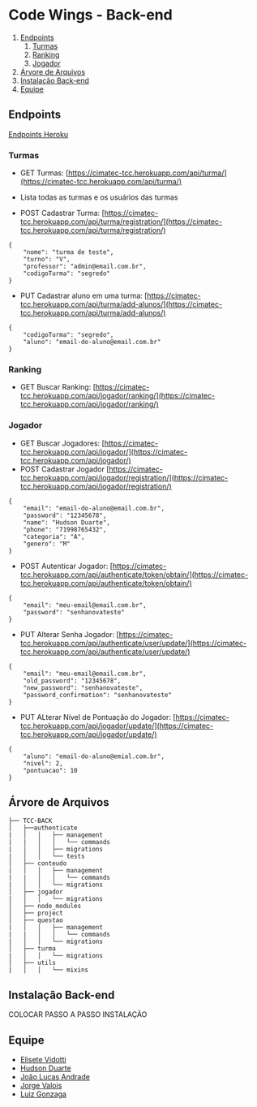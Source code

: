 # Code Wings - Back-end
1. [Endpoints](#endpoints)
    1. [Turmas](#turmas)
    2. [Ranking](#ranking)
    3. [Jogador](#jogador)
2. [Árvore de Arquivos](#árvore-de-arquivos)
3. [Instalação Back-end](#instalação-back-end)
4. [Equipe](#equipe)

## Endpoints

[Endpoints Heroku](https://cimatec-tcc.herokuapp.com/api/)

### Turmas

* GET Turmas: [https://cimatec-tcc.herokuapp.com/api/turma/](https://cimatec-tcc.herokuapp.com/api/turma/)
* Lista todas as turmas e os usuários das turmas

* POST Cadastrar Turma: [https://cimatec-tcc.herokuapp.com/api/turma/registration/](https://cimatec-tcc.herokuapp.com/api/turma/registration/)

```
{
	"nome": "turma de teste",
	"turno": "V",
	"professor": "admin@email.com.br",
	"codigoTurma": "segredo"
}
```

* PUT Cadastrar aluno em uma turma: [https://cimatec-tcc.herokuapp.com/api/turma/add-alunos/](https://cimatec-tcc.herokuapp.com/api/turma/add-alunos/)

```
{
	"codigoTurma": "segredo",
	"aluno": "email-do-aluno@email.com.br"
}
```

### Ranking

* GET Buscar Ranking: [https://cimatec-tcc.herokuapp.com/api/jogador/ranking/](https://cimatec-tcc.herokuapp.com/api/jogador/ranking/)

### Jogador

* GET Buscar Jogadores: [https://cimatec-tcc.herokuapp.com/api/jogador/](https://cimatec-tcc.herokuapp.com/api/jogador/)
* POST Cadastrar Jogador [https://cimatec-tcc.herokuapp.com/api/jogador/registration/](https://cimatec-tcc.herokuapp.com/api/jogador/registration/)

```
{
	"email": "email-do-aluno@email.com.br",
	"password": "12345678",
	"name": "Hudson Duarte",
	"phone": "71998765432",
	"categoria": "A",
	"genero": "M" 
}
```

* POST Autenticar Jogador: [https://cimatec-tcc.herokuapp.com/api/authenticate/token/obtain/](https://cimatec-tcc.herokuapp.com/api/authenticate/token/obtain/)

```
{
	"email": "meu-email@email.com.br",
	"password": "senhanovateste"
}
```

* PUT Alterar Senha Jogador: [https://cimatec-tcc.herokuapp.com/api/authenticate/user/update/](https://cimatec-tcc.herokuapp.com/api/authenticate/user/update/)

```
{
	"email": "meu-email@email.com.br",
	"old_password": "12345678",
	"new_password": "senhanovateste",
	"password_confirmation": "senhanovateste"
}
```

* PUT ALterar Nível de Pontuação do Jogador: [https://cimatec-tcc.herokuapp.com/api/jogador/update/](https://cimatec-tcc.herokuapp.com/api/jogador/update/)

```
{
	"aluno": "email-do-aluno@emial.com.br",
	"nivel": 2,
	"pontuacao": 10
}
```

## Árvore de Arquivos

```
├── TCC-BACK
│   ├──authenticate
|   │   │   ├── management
|   |   │   │   └── commands
|   │   │   ├── migrations
|   │   │   └── tests
│   ├── conteudo
|   │   │   ├── management
|   |   │   │   └── commands
|   │   │   └── migrations
│   ├── jogador
|   │   │   └── migrations
│   ├── node_modules
│   ├── project
│   ├── questao
|   │   │   ├── management
|   |   │   │   └── commands
|   │   │   └── migrations
│   ├── turma
|   │   │   └── migrations
│   ├── utils
|   │   │   └── mixins
```

## Instalação Back-end

COLOCAR PASSO A PASSO INSTALAÇÃO

## Equipe

* [Elisete Vidotti](https://github.com/lizvidotti91)
* [Hudson Duarte](https://github.com/huduarte)
* [João Lucas Andrade](https://github.com/Jlucas93)
* [Jorge Valois](https://github.com/JorgeValois)
* [Luiz Gonzaga](https://github.com/LuizGonzaga91)
